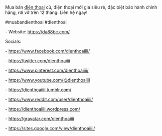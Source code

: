 <p>Mua bán <a href="https://da88bc.com/">điện thoại</a> cũ, điện thoại mới giá siêu rẻ, đặc biệt bảo hành chính hãng, rơi vỡ trên 12 tháng. Liên hệ ngay!<p>
<p>#muabandienthoai #dienthoai<p>
<p>- Website: <a href="https://da88bc.com/">https://da88bc.com/</a><p>
<p>Socials:<p>
<p>- <a href="https://www.facebook.com/dienthoaiiii/">https://www.facebook.com/dienthoaiiii/</a><p>
<p>- <a href="https://twitter.com/dienthoaiiii">https://twitter.com/dienthoaiiii</a><p>
<p>- <a href="https://www.pinterest.com/dienthoaiiii/">https://www.pinterest.com/dienthoaiiii/</a><p>
<p>- <a href="https://www.youtube.com/@dienthoaiiii">https://www.youtube.com/@dienthoaiiii</a><p>
<p>- <a href="https://dienthoaiiii.tumblr.com/">https://dienthoaiiii.tumblr.com/</a><p>
<p>- <a href="https://www.reddit.com/user/dienthoaiiii/">https://www.reddit.com/user/dienthoaiiii/</a><p>
<p>- <a href="https://dienthoaiiii.wordpress.com/">https://dienthoaiiii.wordpress.com/</a><p>
<p>- <a href="https://gravatar.com/dienthoaiiii">https://gravatar.com/dienthoaiiii</a><p>
<p>- <a href="https://sites.google.com/view/dienthoaiiii/">https://sites.google.com/view/dienthoaiiii/</a><p>